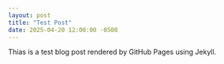 ```yaml
---
layout: post
title: "Test Post"
date: 2025-04-20 12:00:00 -0500
---
```


Thias is a test blog post rendered by GitHub Pages using Jekyll.